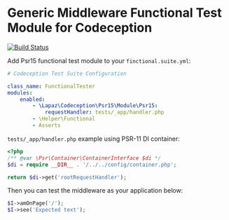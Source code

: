 # Generic Middleware Functional Test Module for Codeception

[![Build Status](https://travis-ci.org/LapazPhp/CodeceptionPsr15.svg?branch=master)](https://travis-ci.org/LapazPhp/CodeceptionPsr15)

Add Psr15 functional test module to your `finctional.suite.yml`:

```yaml
# Codeception Test Suite Configuration

class_name: FunctionalTester
modules:
    enabled:
        - \Lapaz\Codeception\Psr15\Module\Psr15:
            requestHandler: tests/_app/handler.php
        - \Helper\Functional
        - Asserts
```

`tests/_app/handler.php` example using PSR-11 DI container:

```php
<?php
/** @var \Psr\Container\ContainerInterface $di */
$di = require __DIR__ . '/../../config/container.php';

return $di->get('rootRequestHandler');
```

Then you can test the middleware as your application below:

```php
$I->amOnPage('/');
$I->see('Expected text');
```
